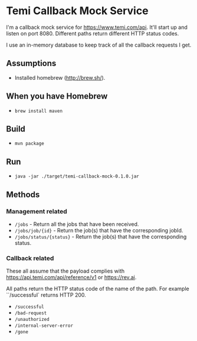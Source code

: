 # Temi Callback Mock Service

I'm a callback mock service for https://www.temi.com/api. It'll start up and listen on port 8080. Different paths return different HTTP status codes.

I use an in-memory database to keep track of all the callback requests I get.

## Assumptions
- Installed homebrew (http://brew.sh/).

## When you have Homebrew
- `brew install maven`

## Build
- `mvn package`

## Run
- `java -jar ./target/temi-callback-mock-0.1.0.jar`

## Methods
### Management related
- `/jobs` - Return all the jobs that have been received.
- `/jobs/job/{id}` - Return the job(s) that have the corresponding jobId.
- `/jobs/status/{status}` - Return the job(s) that have the corresponding status.
### Callback related
These all assume that the payload complies with https://api.temi.com/api/reference/v1 or https://rev.ai.

All paths return the HTTP status code of the name of the path. For example ``/successful` returns HTTP 200.
- `/successful`
- `/bad-request`
- `/unauthorized`
- `/internal-server-error`
- `/gone`
